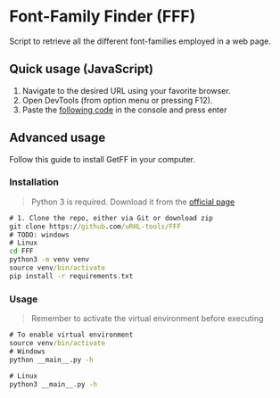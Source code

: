 # Font-Family Finder (FFF)

Script to retrieve all the different font-families employed in a web page. 

## Quick usage (JavaScript)

1. Navigate to the desired URL using your favorite browser. 
2. Open DevTools (from option menu or pressing F12).
3. Paste the [following code](source/quick_fff.js) in the console and press enter

## Advanced usage

Follow this guide to install GetFF in your computer.

### Installation

> Python 3 is required. Download it from the [official page](https://www.python.org/downloads/)

```cmd
# 1. Clone the repo, either via Git or download zip
git clone https://github.com/uRHL-tools/FFF
# TODO: windows
# Linux
cd FFF
python3 -m venv venv
source venv/bin/activate
pip install -r requirements.txt

```

### Usage

> Remember to activate the virtual environment before executing
 
```cmd
# To enable virtual environment
source venv/bin/activate
# Windows
python __main__.py -h

# Linux
python3 __main__.py -h
```


